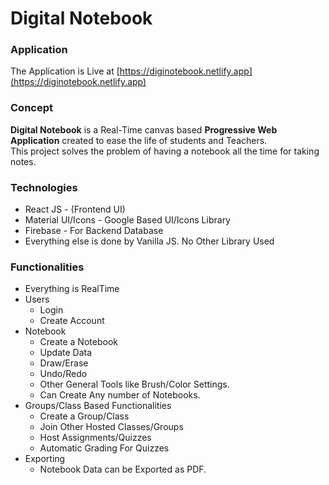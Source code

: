 # Digital Notebook

### Application
The Application is Live at [https://diginotebook.netlify.app](https://diginotebook.netlify.app)

### Concept

**Digital Notebook** is a Real-Time canvas based **Progressive Web Application** created to ease the life of students and Teachers.<br />
This project solves the problem of having a notebook all the time for taking notes.

### Technologies
* React JS - (Frontend UI)
* Material UI/Icons - Google Based UI/Icons Library
* Firebase - For Backend Database
* Everything else is done by Vanilla JS. No Other Library Used

### Functionalities

* Everything is RealTime
* Users
	* Login
	* Create Account
* Notebook
	* Create a Notebook
	* Update Data
	* Draw/Erase
	* Undo/Redo
	* Other General Tools like Brush/Color Settings.
	* Can Create Any number of Notebooks.
* Groups/Class Based Functionalities
	* Create a Group/Class
	* Join Other Hosted Classes/Groups
	* Host Assignments/Quizzes
	* Automatic Grading For Quizzes
* Exporting
	* Notebook Data can be Exported as PDF.
